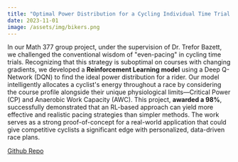 ```yaml
---
title: "Optimal Power Distribution for a Cycling Individual Time Trial Using Reinforcement Learning"
date: 2023-11-01
image: /assets/img/bikers.png
---
```


In our Math 377 group project, under the supervision of Dr. Trefor Bazett, we challenged the conventional wisdom of "even-pacing" in cycling time trials. Recognizing that this strategy is suboptimal on courses with changing gradients, we developed a **Reinforcement Learning model** using a Deep Q-Network (DQN) to find the ideal power distribution for a rider. Our model intelligently allocates a cyclist's energy throughout a race by considering the course profile alongside their unique physiological limits—Critical Power (CP) and Anaerobic Work Capacity (AWC). This project, **awarded a 98%**, successfully demonstrated that an RL-based approach can yield more effective and realistic pacing strategies than simpler methods. The work serves as a strong proof-of-concept for a real-world application that could give competitive cyclists a significant edge with personalized, data-driven race plans.

[Github Repo](https://github.com/tristongrayston/BikerGymEnv)